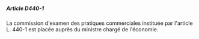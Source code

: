 ##### Article D440-1

La commission d'examen des pratiques commerciales instituée par l'article L. 440-1 est placée auprès du ministre chargé de l'économie.

